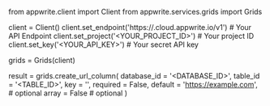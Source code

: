 from appwrite.client import Client
from appwrite.services.grids import Grids

client = Client()
client.set_endpoint('https://<REGION>.cloud.appwrite.io/v1') # Your API Endpoint
client.set_project('<YOUR_PROJECT_ID>') # Your project ID
client.set_key('<YOUR_API_KEY>') # Your secret API key

grids = Grids(client)

result = grids.create_url_column(
    database_id = '<DATABASE_ID>',
    table_id = '<TABLE_ID>',
    key = '',
    required = False,
    default = 'https://example.com', # optional
    array = False # optional
)
